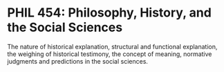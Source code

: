# PHIL 454: Philosophy, History, and the Social Sciences

The nature of historical explanation, structural and functional explanation, the weighing of historical testimony, the concept of meaning, normative judgments and predictions in the social sciences.
